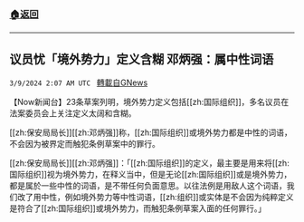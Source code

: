 ###  [:house:返回](README.md)
---


## 议员忧「境外势力」定义含糊 邓炳强：属中性词语
`3/9/2024 2:07 AM UTC ` [轉載自GNews](https://gnews.org/articles/2378869)

【Now新闻台】23条草案列明，境外势力定义包括[[zh:国际组织]]，多名议员在法案委员会上关注定义太阔和含糊。

[[zh:保安局局长]][[zh:邓炳强]]称，[[zh:国际组织]]或境外势力都是中性的词语，不会因为被界定而触犯条例草案中的罪行。

[[zh:保安局局长]][[zh:邓炳强]]：「[[zh:国际组织]]的定义，最主要是用来将[[zh:国际组织]]视为境外势力，在释义当中，但是无论[[zh:国际组织]]或是境外势力，都是属於一些中性的词语，是不带任何负面意思。以往法例是用敌人这个词语，我们改了用中性，例如境外势力等中性词语，[[zh:组织]]或实体是不会因为纯粹定义是符合了[[zh:国际组织]]或境外势力，而触犯条例草案入面的任何罪行。」
